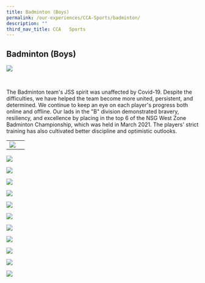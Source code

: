 ```yaml
---
title: Badminton (Boys)
permalink: /our-experiences/CCA-Sports/badminton/
description: ""
third_nav_title: CCA   Sports
---
```

## Badminton (Boys)

![](/images/JS_Badminton.jpg)

<br>

The Badminton team's JSS spirit was unaffected by Covid-19. Despite the difficulties, we have helped the team become more united, persistent, and determined. We continue to keep an eye on each player's progress both online and offline. Our lads in the "B" division demonstrated bravery, resiliency, and excellence by placing in the top 6 of the NSG West Zone Badminton Championship, which was held in March 2021. The players' strict training has also cultivated better discipline and optimistic outlooks.
<br>

|   |   |
|---|---|
| ![](/images/JS1_B%20division%20West%20zone%20boys%202nd%20runner%20up%20group.jpeg)  | |


![](/images/JS2_Congratulation%20on%20clinching%202022%20West%20Zone%20B%20Division%20boys%202nd%20runner%20up.jpeg)

![](/images/JS3_going%20for%20the%20big%20smash.jpeg)

![](/images/JS4_Going%20for%20the%20shuttle%202.jpeg)

![](/images/JS5_Going%20for%20the%20shuttle.jpeg)

![](/images/JS6_Going%20for%20the%20smash.jpeg)

![](/images/JS7_keeping%20the%20smile%20no%20matter%20how%20tough%20training%20is.jpeg)

![](/images/JS8_reaching%20for%20the%20shuttle.jpeg)

![](/images/JS9_Serving%201.jpeg)

![](/images/JS10_stride%20in%20important%202.jpeg)

![](/images/JS11_Stride%20is%20important.jpeg)

![](/images/JS12_Training%20hard.jpeg)